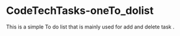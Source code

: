 # CodeTechTasks-oneTo_dolist
This is a simple To do list  that is mainly  used for add and delete task .

